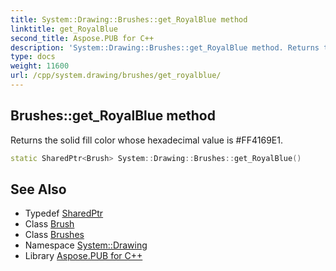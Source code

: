 ```yaml
---
title: System::Drawing::Brushes::get_RoyalBlue method
linktitle: get_RoyalBlue
second_title: Aspose.PUB for C++
description: 'System::Drawing::Brushes::get_RoyalBlue method. Returns the solid fill color whose hexadecimal value is #FF4169E1 in C++.'
type: docs
weight: 11600
url: /cpp/system.drawing/brushes/get_royalblue/
---
```

## Brushes::get_RoyalBlue method


Returns the solid fill color whose hexadecimal value is #FF4169E1.

```cpp
static SharedPtr<Brush> System::Drawing::Brushes::get_RoyalBlue()
```

## See Also

* Typedef [SharedPtr](../../../system/sharedptr/)
* Class [Brush](../../brush/)
* Class [Brushes](../)
* Namespace [System::Drawing](../../)
* Library [Aspose.PUB for C++](../../../)
